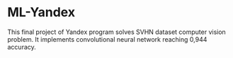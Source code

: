 # ML-Yandex
This final project of Yandex program solves SVHN dataset computer vision problem. 
It implements convolutional neural network reaching 0,944 accuracy. 
